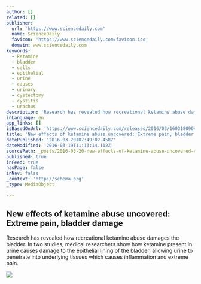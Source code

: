```yaml
---
author: []
related: []
publisher:
  url: 'https://www.sciencedaily.com'
  name: ScienceDaily
  favicon: 'https://www.sciencedaily.com/favicon.ico'
  domain: www.sciencedaily.com
keywords:
  - ketamine
  - bladder
  - cells
  - epithelial
  - urine
  - causes
  - urinary
  - cystectomy
  - cystitis
  - urachus
description: 'Research has revealed how recreational ketamine abuse damages the bladder. In two studies, medical researchers show how ketamine present in urine causes damage to the epithelial lining of the bladder, allowing urine to penetrate into underlying tissues which causes inflammation and extreme pain.'
inLanguage: en
app_links: []
isBasedOnUrl: 'https://www.sciencedaily.com/releases/2016/03/160318090442.htm'
title: 'New effects of ketamine abuse uncovered: Extreme pain, bladder damage'
datePublished: '2016-03-20T07:49:02.458Z'
dateModified: '2016-03-19T11:13:14.112Z'
sourcePath: _posts/2016-03-20-new-effects-of-ketamine-abuse-uncovered-extreme-pain-bladd.md
published: true
inFeed: true
hasPage: false
inNav: false
_context: 'http://schema.org'
_type: MediaObject

---
```

<article style=""><h1>New effects of ketamine abuse uncovered: Extreme pain, bladder damage</h1><p>Research has revealed how recreational ketamine abuse damages the bladder. In two studies, medical researchers show how ketamine present in urine causes damage to the epithelial lining of the bladder, allowing urine to penetrate into underlying tissues which causes inflammation and extreme pain.</p><img src="https://images.sciencedaily.com/2016/03/160317151301_1_180x120.jpg" /></article>